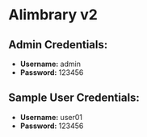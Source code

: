 # Alimbrary v2

## Admin Credentials:
- **Username:** admin
- **Password:** 123456

## Sample User Credentials:
- **Username:** user01
- **Password:** 123456
